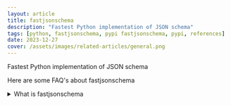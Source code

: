 ```yaml
---
layout: article
title: fastjsonschema
description: "Fastest Python implementation of JSON schema"
tags: [python, fastjsonschema, pypi fastjsonschema, pypi, references]
date: 2023-12-27
cover: /assets/images/related-articles/general.png
---
```


Fastest Python implementation of JSON schema

Here are some FAQ's about fastjsonschema
<details>
<summary>What is fastjsonschema</summary>
Fastest Python implementation of JSON schema
</details>
